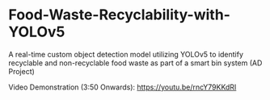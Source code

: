 # Food-Waste-Recyclability-with-YOLOv5 
A real-time custom object detection model utilizing YOLOv5 to identify recyclable and non-recyclable food waste as part of a smart bin system (AD Project)

Video Demonstration (3:50 Onwards): https://youtu.be/rncY79KKdRI
